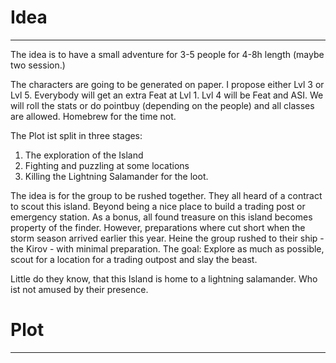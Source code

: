 # Idea
---
The idea is to have a small adventure for 3-5 people for 4-8h length (maybe two session.)

The characters are going to be generated on paper. I propose either Lvl 3 or Lvl 5. Everybody will get an extra Feat at Lvl 1. Lvl 4 will be Feat and ASI. We will roll the stats or do pointbuy (depending on the people) and all classes are allowed. Homebrew for the time not.

The Plot ist split in three stages:
1. The exploration of the Island
2. Fighting and puzzling at some locations
3. Killing the Lightning Salamander for the loot.

The idea is for the group to be rushed together. They all heard of a contract to scout this island. Beyond being a nice place to build a trading post or emergency station. As a bonus, all found treasure on this island becomes property of the finder. However, preparations where cut short when the storm season arrived earlier this year. Heine the group rushed to their ship - the Kirov - with minimal preparation. The goal: Explore as much as possible, scout for a location for a trading outpost and slay the beast.

Little do they know, that this Island is home to a lightning salamander. Who ist not amused by their presence.




# Plot
---
